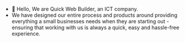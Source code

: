 - 👋 Hello, We are Quick Web Builder, an ICT company.
- We have designed our entire process and products around providing everything a small businesses needs when they are starting out -ensuring that working with  us is always a quick, easy and hassle-free experience. 

<!---
damson42/damson42 is a ✨ special ✨ repository because its `README.md` (this file) appears on your GitHub profile.
You can click the Preview link to take a look at your changes.
--->
